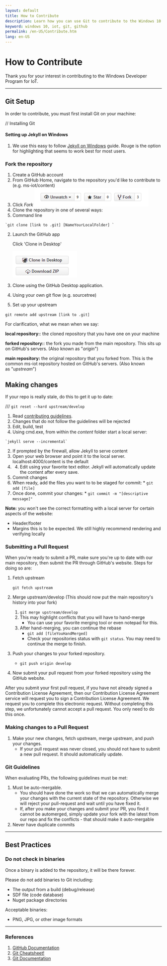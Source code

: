 ```yaml
---
layout: default
title: How to Contribute
description: Learn how you can use Git to contribute to the Windows 10 IoT Core developer content.
keyword: windows 10, iot, git, github
permalink: /en-US/Contribute.htm
lang: en-US
---
```


# How to Contribute

Thank you for your interest in contributing to the Windows Developer Program for IoT.
___

## Git Setup 

In order to contribute, you must first install Git on your machine:

// Installing Git 

#### Setting up Jekyll on Windows
1. We use this easy to follow [Jekyll on Windows](http://jekyllrb.com/docs/windows/) guide. Rouge is the option for highlighting that seems to work best for most users.

### Fork the repository

1. Create a GitHub account 
2. From GitHub Home, navigate to the repository you'd like to contribute to (e.g. ms-iot/content)
3. Click *Fork* ![Fork](../Resources/images/GitHubFork.png) 
4. Clone the repository in one of several ways: 
  1. Command line 
  
    `git clone [link to .git] [NameYourLocalFolder] `
  2. Launch the GitHub app 
  
     Click 'Clone in Desktop'
     
     ![Clone](../Resources/images/GitHubClone.png)
  3. Clone using the GitHub Desktop application. 
  4. Using your own git flow (e.g. sourcetree) 
5. Set up your upstream 

  `git remote add upstream [link to .git] ` 

For clarification, what we mean when we say:

**local repository:**: the cloned repository that you have one on your machine 

**forked repository:**: the fork you made from the main repository. This sits up on GitHub's servers. (Also known as "*origin*") 

**main repository:** the original repository that you forked from. This is the common ms-iot repository hosted on GitHub's servers. (Also known as "*upstream*") 

## Making changes

If your repo is really stale, do this to get it up to date:

///
  `git reset --hard upstream/develop`

1. Read [contributing guidelines](../Resources/contribute/topic-guidance.md).
  1. Changes that do not follow the guidelines will be rejected
2. Edit, build, test
  1. Using cmd.exe, from within the *content* folder start a local server:
  
    `jekyll serve --incremental`
  2. If prompted by the firewall, allow Jekyll to serve content
  3. Open your web browser and point it to the local server. localhost:4000/content is the default
  4. 4.	Edit using your favorite text editor. Jekyll will automatically update the content after every save.
3. Commit changes 
  1. When ready, add the files you want to to be staged for commit:
    * `git add [file]`
  2. Once done, commit your changes:
    * `git commit -m "[descriptive message]" `
    
**Note:** you won't see the correct formatting with a local server for certain aspects of the website:
  * Header/footer
  * Margins
this is to be expected. We still highly recommend rendering and verifying locally

### Submitting a Pull Request

When you're ready to submit a PR, make sure you're up to date with our main repository, then submit the PR through GitHub's website.  Steps for doing so are:

1. Fetch upstream

    `git fetch upstream`
    
2. Merge upstream/develop (This should now put the main repository's history into your fork)
    1. `git merge upstream/develop`
    2. This may highlight conflicts that you will have to hand-merge
        * You can use your favorite merging tool or even notepad for this.
    3. After hand-merging, you can continue the rebase
        * `git add [fileYouHandMerged]`
        * Check your repositories status with `git status`. You may need to continue the merge to finish.
        
4. Push your changes to your forked repository.
    * `git push origin develop`
    
5. Now submit your pull request from your forked repository using the GitHub website.

After you submit your first pull request, if you have not already signed a Contribution License Agreement, then our Contribution License Agreement service will request you to sign a Contribution License Agreement. We request you to complete this electronic request. Without completing this step, we unfortunately cannot accept a pull request. You only need to do this once.

### Making changes to a Pull Request

1. Make your new changes, fetch upstream, merge upstream, and push your changes.
    * If your pull request was never closed, you should not have to submit a new pull request. It should automatically update.
    
### Git Guidelines

When evaluating PRs, the following guidelines must be met:

1. Must be auto-mergable.
    * You should have done the work so that we can automatically merge your changes with the current state of the repository. Otherwise we will reject your pull-request and wait until you have fixed it.
    * If, after you make your changes and submit your PR, you find it cannot be automerged, simply update your fork with the latest from our repo and fix the conflicts - that should make it auto-mergable
2. Never have duplicate commits

___

## Best Practices

### Do not check in binaries
Once a binary is added to the repository, it will be there forever.

Please do not add binaries to Git including:
* The output from a build (debug/release)
* SDF file (code database)
* Nuget package directories

Acceptable binaries:
* PNG, JPG, or other image formats

___

### References

1. [GitHub Documentation](https://help.github.com/)
2. [Git Cheatsheet!](https://github.com/github/training-materials/blob/master/downloads/github-git-cheat-sheet.pdf?raw=true)
3. [Git Documentation](http://www.git-scm.com/book/en/)

